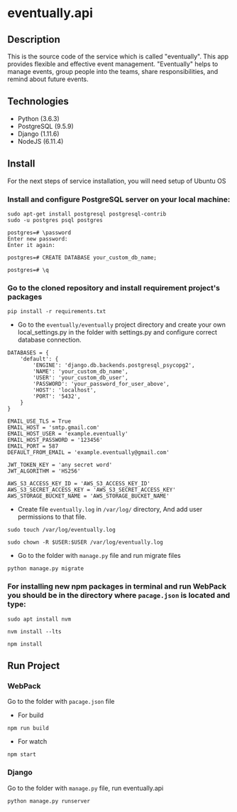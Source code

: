 # eventually.api

## Description
This is the source code of the service which is called "eventually". This app provides flexible and effective event management. "Eventually" helps to manage events, group people into the teams, share responsibilities, and remind about future events.

## Technologies
* Python (3.6.3)
* PostgreSQL (9.5.9)
* Django (1.11.6)
* NodeJS (6.11.4)

## Install
For the next steps of service installation, you will need setup of Ubuntu OS

### Install and configure PostgreSQL server on your local machine:
```
sudo apt-get install postgresql postgresql-contrib
sudo -u postgres psql postgres

postgres=# \password
Enter new password:
Enter it again:

postgres=# CREATE DATABASE your_custom_db_name;

postgres=# \q
```


### Go to the cloned repository and install requirement project's packages
```
pip install -r requirements.txt
```

* Go to the `eventually/eventually` project directory and create your own local_settings.py in the folder with settings.py and configure correct database connection.
```
DATABASES = {
    'default': {
        'ENGINE': 'django.db.backends.postgresql_psycopg2',
        'NAME': 'your_custom_db_name',
        'USER': 'your_custom_db_user',
        'PASSWORD': 'your_password_for_user_above',
        'HOST': 'localhost',
        'PORT': '5432',
    }
}

EMAIL_USE_TLS = True
EMAIL_HOST = 'smtp.gmail.com'
EMAIL_HOST_USER = 'example.eventually'
EMAIL_HOST_PASSWORD = '123456'
EMAIL_PORT = 587
DEFAULT_FROM_EMAIL = 'example.eventually@gmail.com'

JWT_TOKEN_KEY = 'any secret word'
JWT_ALGORITHM = 'HS256'

AWS_S3_ACCESS_KEY_ID = 'AWS_S3_ACCESS_KEY_ID'
AWS_S3_SECRET_ACCESS_KEY = 'AWS_S3_SECRET_ACCESS_KEY'
AWS_STORAGE_BUCKET_NAME = 'AWS_STORAGE_BUCKET_NAME'
```

* Create file `eventually.log` in `/var/log/` directory, And add user permissions to that file.
```
sudo touch /var/log/eventually.log

sudo chown -R $USER:$USER /var/log/eventually.log
```

* Go to the folder with `manage.py` file and run migrate files
```
python manage.py migrate
```

### For installing new npm packages in terminal and run WebPack you should be in the directory where `pacage.json` is located and type:

```
sudo apt install nvm

nvm install --lts

npm install
```

## Run Project
### WebPack
Go to the folder with `pacage.json` file
* For build
``` 
npm run build 
```
* For watch
```
npm start
```


### Django
Go to the folder with `manage.py` file, run eventually.api 
```
python manage.py runserver
```
